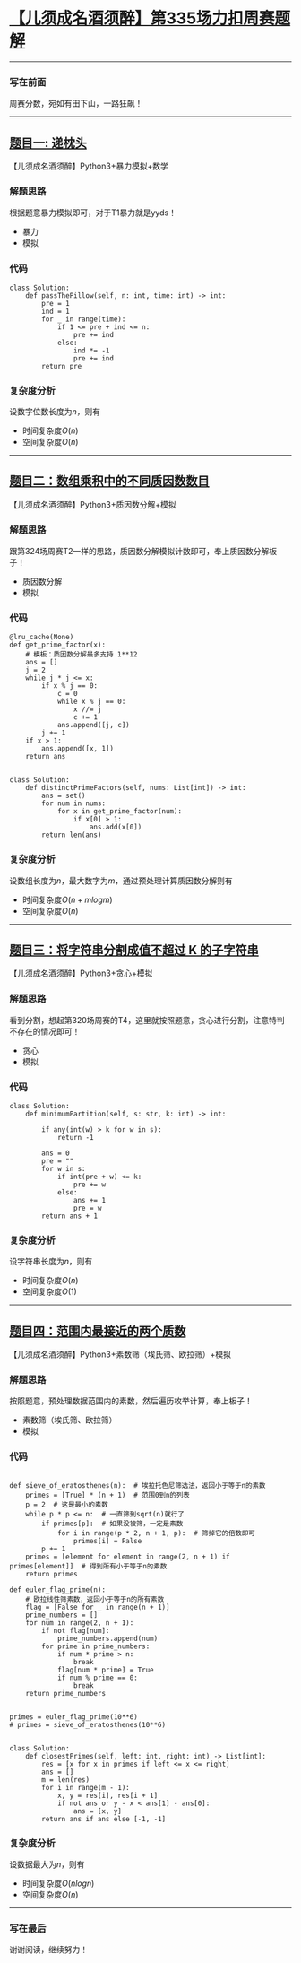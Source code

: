 # [【儿须成名酒须醉】第335场力扣周赛题解]
***

### 写在前面
周赛分数，宛如有田下山，一路狂飙！

[【儿须成名酒须醉】第335场力扣周赛题解]: https://leetcode.cn/contest/weekly-contest-335/
***    
## [题目一: 递枕头]
[题目一: 递枕头]: https://leetcode.cn/contest/weekly-contest-335/problems/pass-the-pillow/
【儿须成名酒须醉】Python3+暴力模拟+数学
### 解题思路
根据题意暴力模拟即可，对于T1暴力就是yyds！
- 暴力
- 模拟
### 代码
```python3
class Solution:
    def passThePillow(self, n: int, time: int) -> int:
        pre = 1
        ind = 1
        for _ in range(time):
            if 1 <= pre + ind <= n:
                pre += ind
            else:
                ind *= -1
                pre += ind
        return pre
```
### 复杂度分析
设数字位数长度为$n$，则有
- 时间复杂度$O(n)$
- 空间复杂度$O(n)$

***

## [题目二：数组乘积中的不同质因数数目]

[题目二：数组乘积中的不同质因数数目]: https://leetcode.cn/contest/weekly-contest-335/problems/distinct-prime-factors-of-product-of-array/
【儿须成名酒须醉】Python3+质因数分解+模拟
### 解题思路
跟第324场周赛T2一样的思路，质因数分解模拟计数即可，奉上质因数分解板子！
- 质因数分解
- 模拟

### 代码
```python3
@lru_cache(None)
def get_prime_factor(x):
    # 模板：质因数分解最多支持 1**12
    ans = []
    j = 2
    while j * j <= x:
        if x % j == 0:
            c = 0
            while x % j == 0:
                x //= j
                c += 1
            ans.append([j, c])
        j += 1
    if x > 1:
        ans.append([x, 1])
    return ans


class Solution:
    def distinctPrimeFactors(self, nums: List[int]) -> int:
        ans = set()
        for num in nums:
            for x in get_prime_factor(num):
                if x[0] > 1:
                    ans.add(x[0])
        return len(ans)
```
### 复杂度分析
设数组长度为$n$，最大数字为$m$，通过预处理计算质因数分解则有
- 时间复杂度$O(n+mlogm)$
- 空间复杂度$O(n)$


***
## [题目三：将字符串分割成值不超过 K 的子字符串]

[题目三：将字符串分割成值不超过 K 的子字符串]: https://leetcode.cn/contest/weekly-contest-335/problems/partition-string-into-substrings-with-values-at-most-k/
【儿须成名酒须醉】Python3+贪心+模拟
### 解题思路
看到分割，想起第320场周赛的T4，这里就按照题意，贪心进行分割，注意特判不存在的情况即可！
- 贪心
- 模拟

### 代码
```python3
class Solution:
    def minimumPartition(self, s: str, k: int) -> int:
        
        if any(int(w) > k for w in s):
            return -1
        
        ans = 0
        pre = ""
        for w in s:
            if int(pre + w) <= k:
                pre += w
            else:
                ans += 1
                pre = w
        return ans + 1
```
### 复杂度分析
设字符串长度为$n$，则有
- 时间复杂度$O(n)$
- 空间复杂度$O(1)$

***
## [题目四：范围内最接近的两个质数]

[题目四：范围内最接近的两个质数]: https://leetcode.cn/contest/weekly-contest-335/problems/closest-prime-numbers-in-range/
【儿须成名酒须醉】Python3+素数筛（埃氏筛、欧拉筛）+模拟
### 解题思路
按照题意，预处理数据范围内的素数，然后遍历枚举计算，奉上板子！
- 素数筛（埃氏筛、欧拉筛）
- 模拟

### 代码
```python3

def sieve_of_eratosthenes(n):  # 埃拉托色尼筛选法，返回小于等于n的素数
    primes = [True] * (n + 1)  # 范围0到n的列表
    p = 2  # 这是最小的素数
    while p * p <= n:  # 一直筛到sqrt(n)就行了
        if primes[p]:  # 如果没被筛，一定是素数
            for i in range(p * 2, n + 1, p):  # 筛掉它的倍数即可
                primes[i] = False
        p += 1
    primes = [element for element in range(2, n + 1) if primes[element]]  # 得到所有小于等于n的素数
    return primes

def euler_flag_prime(n):
    # 欧拉线性筛素数，返回小于等于n的所有素数
    flag = [False for _ in range(n + 1)]
    prime_numbers = []
    for num in range(2, n + 1):
        if not flag[num]:
            prime_numbers.append(num)
        for prime in prime_numbers:
            if num * prime > n:
                break
            flag[num * prime] = True
            if num % prime == 0:
                break
    return prime_numbers


primes = euler_flag_prime(10**6)
# primes = sieve_of_eratosthenes(10**6)


class Solution:
    def closestPrimes(self, left: int, right: int) -> List[int]:
        res = [x for x in primes if left <= x <= right]
        ans = []
        m = len(res)
        for i in range(m - 1):
            x, y = res[i], res[i + 1]
            if not ans or y - x < ans[1] - ans[0]:
                ans = [x, y]
        return ans if ans else [-1, -1]
```


### 复杂度分析
设数据最大为$n$，则有
- 时间复杂度$O(nlogn)$
- 空间复杂度$O(n)$
***

### 写在最后
谢谢阅读，继续努力！